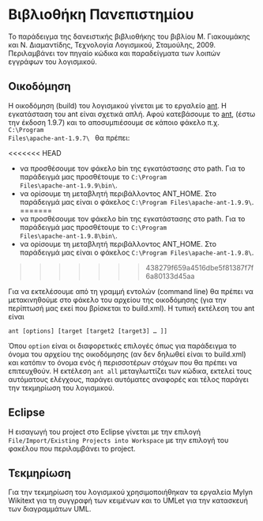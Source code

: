 Βιβλιοθήκη Πανεπιστημίου
========================

Το παράδειγμα της δανειστικής βιβλιοθήκης του βιβλίου Μ. Γιακουμάκης και Ν. Διαμαντίδης, Τεχνολογία Λογισμικού, Σταμούλης, 2009. Περιλαμβάνει τον πηγαίο κώδικα και παραδείγματα των λοιπών εγγράφων του λογισμικού.

Οικοδόμηση 
----------

Η οικοδόμηση (build) του λογισμικού γίνεται με το εργαλείο [ant](http://ant.apache.org/). Η εγκατάσταση του ant είναι σχετικά απλή. Αφού κατεβάσουμε το [ant](http://ant.apache.org/), (έστω την έκδοση 1.9.7) και το αποσυμπιέσουμε σε κάποιο φάκελο π.χ. <code> C:\\Program Files\\apache-ant-1.9.7\\ </code> θα πρέπει:

<<<<<<< HEAD
* να προσθέσουμε τον φάκελο bin της εγκατάστασης στο path. Για το παράδειγμά μας προσθέτουμε το <code>C:\\Program Files\\apache-ant-1.9.9\bin\\</code>. 
* να ορίσουμε τη μεταβλητή περιβάλλοντος ANT_HOME. Στο παράδειγμά μας είναι ο φάκελος <code>C:\\Program Files\\apache-ant-1.9.9\\</code>.
=======
* να προσθέσουμε τον φάκελο bin της εγκατάστασης στο path. Για το παράδειγμά μας προσθέτουμε το <code>C:\\Program Files\\apache-ant-1.9.8\bin\\</code>. 
* να ορίσουμε τη μεταβλητή περιβάλλοντος ANT_HOME. Στο παράδειγμά μας είναι ο φάκελος <code>C:\\Program Files\\apache-ant-1.9.8\\</code>.
>>>>>>> 438279f659a4516dbe5f81387f7f6a80133d45aa

Για να εκτελέσουμε από τη γραμμή εντολών (command line) θα πρέπει να μετακινηθούμε στο φάκελο του αρχείου της οικοδόμησης (για την περίπτωσή μας εκεί που βρίσκεται το build.xml). Η τυπική εκτέλεση του ant είναι 

<code>ant [options] [target [target2 [target3] … ]]</code>

Όπου <code>option</code> είναι οι διαφορετικές επιλογές όπως για παράδειγμα το όνομα του αρχείου της οικοδόμησης (αν δεν δηλωθεί είναι το build.xml) και κατόπιν το όνομα ενός ή περισσοτέρων στόχων που θα πρέπει να επιτευχθούν. Η εκτέλεση <code>ant all</code> μεταγλωττίζει των κώδικα, εκτελεί τους αυτόματους ελέγχους, παράγει αυτόματες αναφορές και τέλος παράγει την τεκμηρίωση του λογισμικού.
 
Eclipse
-------

Η εισαγωγή του project στο Eclipse γίνεται με την επιλογή <code>File/Import/Existing Projects into Workspace</code> με την επιλογή του φακέλου που περιλαμβάνει το project.  

Τεκμηρίωση
----------

Για την τεκμηρίωση του λογισμικού χρησιμοποιήθηκαν τα εργαλεία Mylyn Wikitext για τη συγγραφή των κειμένων και το UMLet για την κατασκευή των διαγραμμάτων UML.
 

